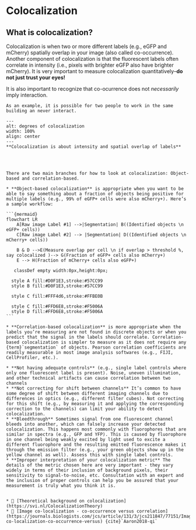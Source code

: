 # Colocalization

## What is colocalization?

Colocalization is when two or more different labels (e.g., eGFP and mCherry) spatially overlap in your image (also called co-occurrence). Another component of colocalization is that the fluorescent labels often correlate in intensity (i.e., pixels with brighter eGFP also have brighter mCherry). It is very important to measure colocalization quantitatively–**do not just trust your eyes!**

It is also important to recognize that co-ocurrence does not _necessarily_ imply interaction. 

```{margin}
As an example, it is possible for two people to work in the same building an never interact. 
```

```{figure} ../images/colocalization.png
---
alt: degrees of colocalization
width: 100%
align: center
---
**Colocalization is about intensity and spatial overlap of labels**
```

<br>

````{dropdown} 📏 How do I measure it?

There are two main branches for how to look at colocalization: Object-based and correlation-based.

* **Object-based colocalization** is appropriate when you want to be able to say something about a fraction of objects being positive for multiple labels (e.g., 99% of eGFP+ cells were also mCherry+). Here’s a sample workflow:

```{mermaid}
flowchart LR
    A[Raw image Label #1] -->|Segmentation| B((Identified objects \n eGFP+ cells))
    C[Raw image Label #2] --> |Segmentation| D((Identified objects \n mCherry+ cells))

    B & D -->E(Measure overlap per cell \n if overlap > threshold %, say colocalized )--> G(Fraction of eGFP+ cells also mCherry+)
    E --> H(Fraction of mCherry+ cells also eGFP+)

   classDef empty width:0px,height:0px;

  style A fill:#D0F1E3,stroke:#57CC99
  style B fill:#D0F1E3,stroke:#57CC99

  style C fill:#FFF4d6,stroke:#FFBE0B

  style C fill:#FFD6E8,stroke:#F5006A
  style D fill:#FFD6E8,stroke:#F5006A
```

* **Correlation-based colocalization** is more appropriate when the labels you’re measuring are not found in discrete objects or when you predict that the signal in the labels should correlate. Correlation-based colocalization is simpler to measure as it does not require any {term}`segmentation` of objects. Pearson correlation coefficients are readily measurable in most image analysis softwares (e.g., FIJI, CellProfiler, etc.).
````

````{dropdown} <span style="color: red">⚠️</span> Where can things go wrong?
* **Not having adequate controls** (e.g., single label controls where only one fluorescent label is present). Noise, uneven illumination, and other technical artifacts can cause correlation between two channels
* **Not correcting for shift between channels** It’s common to have some degree of shift between different imaging channels due to differences in optics (e.g., different filter cubes). Not correcting for this shift (e.g., by measuring it and applying the corresponding correction to the channels) can limit your ability to detect colocalization.
* **Bleedthrough** Sometimes signal from one fluorescent channel bleeds into another, which can falsely increase your detected colocalization. This happens most commonly with fluorophores that are similar in spectra (e.g., GFP and YFP). This is caused by fluorophore in one channel being weakly excited by light used to excite a different fluorophore and the resulting emitted fluorescence makes it through the emission filter (e.g., your green objects show up in the yellow channel as well). Assess this with single label controls.
* **Improper interpretation of your colocalization metric** The details of the metric chosen here are very important - they vary widely in terms of their inclusion of background pixels, their sensitivity to signal-to-noise, etc. Consultation with an expert and the inclusion of proper controls can help you be assured that your measurement is truly what you think it is. 
````

```{dropdown} 📚🤷‍♀️ Where can I learn more?

* 🔢 [Theoretical background on colocalization](https://svi.nl/ColocalizationTheory)
* 📄 [Image co-localization - co-occurrence versus correlation](https://journals.biologists.com/jcs/article/131/3/jcs211847/77151/Image-co-localization-co-occurrence-versus) {cite}`Aaron2018-qi`
```
